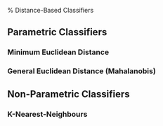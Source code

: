 % Distance-Based Classifiers

## Parametric Classifiers

### Minimum Euclidean Distance

### General Euclidean Distance (Mahalanobis)

## Non-Parametric Classifiers

### K-Nearest-Neighbours
